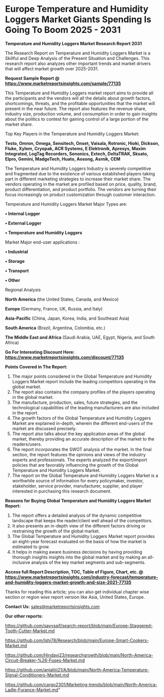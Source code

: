 # Europe Temperature and Humidity Loggers Market Giants Spending Is Going To Boom 2025 - 2031

<strong>Temperature and Humidity Loggers Market Research Report 2031</strong>

The Research Report on Temperature and Humidity Loggers Market is a Skillful and Deep Analysis of the Present Situation and Challenges. This research report also analyzes other important trends and market drivers that will affect market growth over 2025-2031.

<strong>Request Sample Report @ <a href=https://www.marketreportsinsights.com/sample/77135>https://www.marketreportsinsights.com/sample/77135</a></strong>

This Temperature and Humidity Loggers market report aims to provide all the participants and the vendors will all the details about growth factors, shortcomings, threats, and the profitable opportunities that the market will present in the near future. The report also features the revenue share, industry size, production volume, and consumption in order to gain insights about the politics to contest for gaining control of a large portion of the market share.

Top Key Players in the Temperature and Humidity Loggers Market:

<strong>Testo, Omron, Omega, Sensitech, Onset, Vaisala, Rotronic, Hioki, Dickson, Fluke, Xylem, Cryopak, ACR Systems, E Elektronik, Apresys, Maxim Integrated, LogTag Recorders, Senonics, Extech, DeltaTRAK, Sksato, Elpro, Gemini, MadgeTech, Huato, Aosong, Asmik, CEM</strong>

The Temperature and Humidity Loggers Industry is severely competitive and fragmented due to the existence of various established players taking part in different marketing strategies to increase their market share. The vendors operating in the market are profiled based on price, quality, brand, product differentiation, and product portfolio. The vendors are turning their focus increasingly on product customization through customer interaction.

Temperature and Humidity Loggers Market Major Types are:

<strong>• Internal Logger

• External Logger

• Temperature and Humidity Loggers</strong>

Market Major end-user applications :

<strong>• Industrial

• Storage

• Transport

• Other</strong>

Regional Analysis

</u><strong><b>North America</b></strong> (the United States, Canada, and Mexico)

<strong><b>Europe </b></strong>(Germany, France, UK, Russia, and Italy)

<strong><b>Asia-Pacific</b></strong> (China, Japan, Korea, India, and Southeast Asia)

<strong><b>South America</b></strong> (Brazil, Argentina, Colombia, etc.)

<strong><b>The Middle East and Africa</b></strong> (Saudi Arabia, UAE, Egypt, Nigeria, and South Africa)

<strong>Go For Interesting Discount Here: <a href=https://www.marketreportsinsights.com/discount/77135>https://www.marketreportsinsights.com/discount/77135</a></strong>

<strong>Points Covered in The Report:</strong>
<ol>
  <li>The major points considered in the Global Temperature and Humidity Loggers Market report include the leading competitors operating in the global market.</li>
  <li>The report also contains the company profiles of the players operating in the global market.</li>
  <li>The manufacture, production, sales, future strategies, and the technological capabilities of the leading manufacturers are also included in the report.</li>
  <li>The growth factors of the Global Temperature and Humidity Loggers Market are explained in-depth, wherein the different end-users of the market are discussed precisely.</li>
  <li>The report also talks about the key application areas of the global market, thereby providing an accurate description of the market to the readers/users.</li>
  <li>The report incorporates the SWOT analysis of the market. In the final section, the report features the opinions and views of the industry experts and professionals. The experts analyzed the export/import policies that are favorably influencing the growth of the Global Temperature and Humidity Loggers Market.</li>
  <li>The report on the Global Temperature and Humidity Loggers Market is a worthwhile source of information for every policymaker, investor, stakeholder, service provider, manufacturer, supplier, and player interested in purchasing this research document.</li>
</ol>
<strong>Reasons for Buying Global Temperature and Humidity Loggers Market Report:</strong>

<ol>
  <li>The report offers a detailed analysis of the dynamic competitive landscape that keeps the reader/client well ahead of the competitors.</li>
  <li>It also presents an in-depth view of the different factors driving or restraining the growth of the global market.</li>
  <li>The Global Temperature and Humidity Loggers Market report provides an eight-year forecast evaluated on the basis of how the market is estimated to grow.</li>
  <li>It helps in making aware business decisions by having providing thorough insights insights into the global market and by making an all-inclusive analysis of the key market segments and sub-segments.</li>
</ol>
<strong>Access full Report Description, TOC, Table of Figure, Chart, etc. @ <a href=https://www.marketreportsinsights.com/industry-forecast/temperature-and-humidity-loggers-market-growth-and-size-2021-77135>https://www.marketreportsinsights.com/industry-forecast/temperature-and-humidity-loggers-market-growth-and-size-2021-77135</a></strong>


Thanks for reading this article; you can also get individual chapter wise section or region wise report version like Asia, United States, Europe.

<strong>Contact Us:</strong>
sales@marketreportsinsights.com

<strong>Our other reports:</strong>

<a href=https://github.com/sayysaif/search-report/blob/main/Europe-Staggered-Tooth-Cutter-Market.md>https://github.com/sayysaif/search-report/blob/main/Europe-Staggered-Tooth-Cutter-Market.md</a>

<a href=https://github.com/Ishi78/Research/blob/main/Europe-Smart-Cookers-Market.md>https://github.com/Ishi78/Research/blob/main/Europe-Smart-Cookers-Market.md</a>

<a href=https://github.com/Hindavi23/researchgrowth/blob/main/North-America-Circuit-Breaker-%26-Fuses-Market.md>https://github.com/Hindavi23/researchgrowth/blob/main/North-America-Circuit-Breaker-%26-Fuses-Market.md</a>

<a href=https://github.com/anjaliiii21/A/blob/main/North-America-Temperature-Signal-Conditioners-Market.md>https://github.com/anjaliiii21/A/blob/main/North-America-Temperature-Signal-Conditioners-Market.md</a>

<a href=https://github.com/cargo2301/Marketing-trends/blob/main/North-America-Ladle-Furance-Market.md>https://github.com/cargo2301/Marketing-trends/blob/main/North-America-Ladle-Furance-Market.md</a>"
